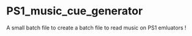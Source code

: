 # PS1_music_cue_generator
A small batch file to create a batch file to read music on PS1 emluators !
